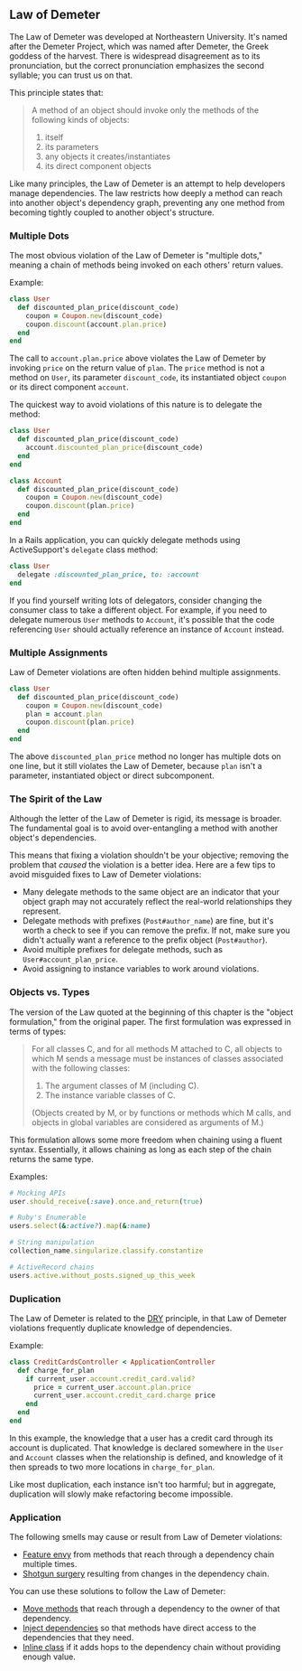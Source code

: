 ## Law of Demeter

The Law of Demeter was developed at Northeastern University. It's named after
the Demeter Project, which was named after Demeter, the Greek goddess of
the harvest. There is widespread disagreement as to its pronunciation, but the
correct pronunciation emphasizes the second syllable; you can trust us on that.

This principle states that:

> A method of an object should invoke only the methods of the following kinds of
> objects:
>
> 1. itself
> 2. its parameters
> 3. any objects it creates/instantiates
> 4. its direct component objects

Like many principles, the Law of Demeter is an attempt to help developers manage
dependencies. The law restricts how deeply a method can reach into another
object's dependency graph, preventing any one method from becoming tightly
coupled to another object's structure.

### Multiple Dots

The most obvious violation of the Law of Demeter is "multiple dots," meaning a
chain of methods being invoked on each others' return values.

Example:

``` ruby
class User
  def discounted_plan_price(discount_code)
    coupon = Coupon.new(discount_code)
    coupon.discount(account.plan.price)
  end
end
```

The call to `account.plan.price` above violates the Law of Demeter by invoking
`price` on the return value of `plan`. The `price` method is not a method on
`User`, its parameter `discount_code`, its instantiated object `coupon` or its
direct component `account`.

The quickest way to avoid violations of this nature is to delegate the method:

``` ruby
class User
  def discounted_plan_price(discount_code)
    account.discounted_plan_price(discount_code)
  end
end

class Account
  def discounted_plan_price(discount_code)
    coupon = Coupon.new(discount_code)
    coupon.discount(plan.price)
  end
end
```

In a Rails application, you can quickly delegate methods using ActiveSupport's
`delegate` class method:

``` ruby
class User
  delegate :discounted_plan_price, to: :account
end
```

If you find yourself writing lots of delegators, consider changing the consumer
class to take a different object. For example, if you need to delegate numerous
`User` methods to `Account`, it's possible that the code referencing `User`
should actually reference an instance of `Account` instead.

### Multiple Assignments

Law of Demeter violations are often hidden behind multiple assignments.

``` ruby
class User
  def discounted_plan_price(discount_code)
    coupon = Coupon.new(discount_code)
    plan = account.plan
    coupon.discount(plan.price)
  end
end
```

The above `discounted_plan_price` method no longer has multiple dots on one
line, but it still violates the Law of Demeter, because `plan` isn't a
parameter, instantiated object or direct subcomponent.

### The Spirit of the Law

Although the letter of the Law of Demeter is rigid, its message is broader. The
fundamental goal is to avoid over-entangling a method with another object's dependencies.

This means that fixing a violation shouldn't be your objective; removing the
problem that _caused_ the violation is a better idea. Here are a few tips to avoid
misguided fixes to Law of Demeter violations:

* Many delegate methods to the same object are an indicator that your object
  graph may not accurately reflect the real-world relationships they represent.
* Delegate methods with prefixes (`Post#author_name`) are fine, but it's worth a
  check to see if you can remove the prefix. If not, make sure you didn't
  actually want a reference to the prefix object (`Post#author`).
* Avoid multiple prefixes for delegate methods, such as
  `User#account_plan_price`.
* Avoid assigning to instance variables to work around violations.

### Objects vs. Types

The version of the Law quoted at the beginning of this chapter is the "object
formulation," from the original paper. The first formulation was expressed in
terms of types:

> For all classes C, and for all methods M attached to C, all objects to which M
> sends a message must be instances of classes associated with the following
> classes:
>
> 1. The argument classes of M (including C).
> 2. The instance variable classes of C.
>
> (Objects created by M, or by functions or methods which M calls, and objects
> in global variables are considered as arguments of M.)

This formulation allows some more freedom when chaining using a fluent syntax.
Essentially, it allows chaining as long as each step of the chain returns the
same type.

Examples:

``` ruby
# Mocking APIs
user.should_receive(:save).once.and_return(true)

# Ruby's Enumerable
users.select(&:active?).map(&:name)

# String manipulation
collection_name.singularize.classify.constantize

# ActiveRecord chains
users.active.without_posts.signed_up_this_week
```

### Duplication

The Law of Demeter is related to the [DRY](#dry) principle, in that Law of
Demeter violations frequently duplicate knowledge of dependencies.

Example:

``` ruby
class CreditCardsController < ApplicationController
  def charge_for_plan
    if current_user.account.credit_card.valid?
      price = current_user.account.plan.price
      current_user.account.credit_card.charge price
    end
  end
end
```

In this example, the knowledge that a user has a credit card through its account
is duplicated. That knowledge is declared somewhere in the `User` and `Account`
classes when the relationship is defined, and knowledge of it then spreads to
two more locations in `charge_for_plan`.

Like most duplication, each instance isn't too harmful; but in aggregate,
duplication will slowly make refactoring become impossible.

### Application

The following smells may cause or result from Law of Demeter violations:

* [Feature envy](#feature-envy) from methods that reach through a dependency
  chain multiple times.
* [Shotgun surgery](#shotgun-surgery) resulting from changes in the dependency
  chain.

You can use these solutions to follow the Law of Demeter:

* [Move methods](#move-method) that reach through a dependency to the owner of
  that dependency.
* [Inject dependencies](#inject-dependencies) so that methods have direct access
  to the dependencies that they need.
* [Inline class](#inline-class) if it adds hops to the dependency chain without
  providing enough value.

